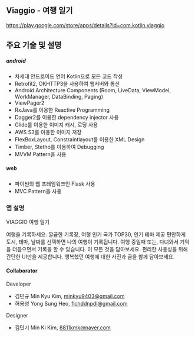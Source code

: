 ## Viaggio - 여행 일기
https://play.google.com/store/apps/details?id=com.kotlin.viaggio

## 주요 기술 및 설명

##### android
+ 차세대 안드로이드 언어 Kotlin으로 모든 코드 작성
+ Retrofit2, OKHTTP3을 사용하여 웹서버와 통신
+ Android Architecture Components (Room, LiveData, ViewModel, WorkManager, DataBinding, Paging)
+ ViewPager2 
+ RxJava를 이용한 Reactive Programming
+ Dagger2를 이용한 dependency injector 사용
+ Glide를 이용한 이미지 캐시, 로딩 사용
+ AWS S3를 이용한 이미지 저장
+ FlexBoxLayout, Constraintlayout를 이용한 XML Design
+ Timber, Stetho를 이용하여 Debugging
+ MVVM Pattern을 사용

##### web
+ 파이썬의 웹 프레임워크인 Flask 사용
+ MVC Pattern을 사용

### 앱 설명

VIAGGIO 여행 일기

여행을 기록하세요.
깔끔한 기록장, 여행 인기 국가 TOP30, 인기 테마 제공
편안하게 도시, 테마, 날짜를 선택하면 나의 여행이 기록됩니다.
여행 중일때 또는, 다녀와서 기억을 더듬으면서 기록을 할 수 있습니다.
이 모든 것을 담아보세요.
편리한 사용성을 위해 간단한 UI만을 제공합니다.
행복했던 여행에 대한 사진과 글을 함께 담아보세요.

#### Collaborator

Developer
* 김민규 Min Kyu Kim, minkyu9403@gmail.com
* 허용성 Yong Sung Heo, flchddnpdl@gmail.com

Designer
* 김민기 Min Ki Kim, 8811kmk@naver.com
